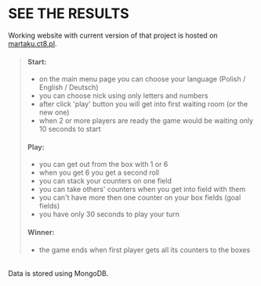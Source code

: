 # SEE THE RESULTS
Working website with current version of that project is hosted on [martaku.ct8.pl](http://martaku.ct8.pl/chinczyk).

> #### Start:
> - on the main menu page you can choose your language (Polish / English / Deutsch)
> - you can choose nick using only letters and numbers
> - after click 'play' button you will get into first waiting room (or the new one)
> - when 2 or more players are ready the game would be waiting only 10 seconds to start
> #### Play:
> - you can get out from the box with 1 or 6
> - when you get 6 you get a second roll
> - you can stack your counters on one field
> - you can take others' counters when you get into field with them
> - you can't have more then one counter on your box fields (goal fields)
> - you have only 30 seconds to play your turn
> #### Winner:
> - the game ends when first player gets all its counters to the boxes

\
Data is stored using MongoDB.

